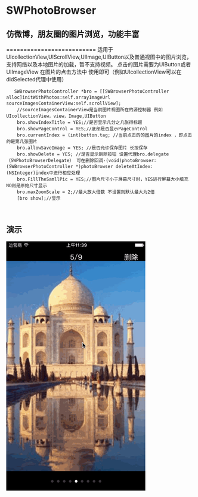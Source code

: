 # SWPhotoBrowser
## 仿微博，朋友圈的图片浏览，功能丰富
==========================
适用于UIcollectionView,UIScrollView,UIImage,UIButton以及普通视图中的图片浏览，支持网络以及本地图片的加载，暂不支持视频。
点击的图片需要为UIButton或者UIImageView
在图片的点击方法中 使用即可（例如UIcollectionView可以在didSelected代理中使用）

       SWBrowserPhotoController *bro = [[SWBrowserPhotoController alloc]initWithPhotos:self.arrayImageUrl  sourceImagesContainerView:self.scrollView];
        //sourceImagesContainerView是当前图片视图所在的源控制器 例如UIcollectionView，view，Image,UIButton
        bro.showIndexTitle = YES;//是否显示几分之几张得标题
        bro.showPageControl = YES;//底部是否显示PageControl
        bro.currentIndex = (int)button.tag; //当前点击的的图片的index ，即点击的是第几张图片 
        bro.allowSaveImage = YES; //是否允许保存图片 长按保存
        bro.showDelete = YES; //是否显示删除按钮 设置代理bro.delegate（SWPhotoBrowserDelegate） 可在删除回调-(void)photoBrowser:        (SWBrowserPhotoController *)photoBrowser deleteAtIndex:(NSInteger)index中进行相应处理
        bro.FillTheSamllPic = YES;//图片尺寸小于屏幕尺寸时，YES进行屏幕大小填充 NO则是原始尺寸显示
        bro.maxZoomScale = 2;//最大放大倍数 不设置则默认最大为2倍
        [bro show];//显示
    
## 演示
 ![image](https://github.com/shiwenwen/SWPhotoBrowser/blob/master/SWPhotoBrowser.gif)
